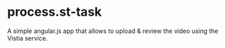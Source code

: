 # process.st-task

A simple angular.js app that allows to upload & review the video using the Vistia service.
